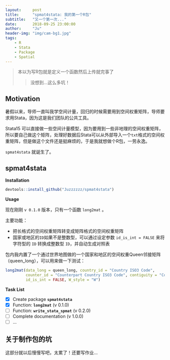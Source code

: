 ```yaml
---
layout:     post
title:      "spmat4stata: 我的第一个R包"
subtitle:   "又一个第一次..."
date:       2018-09-25 23:00:00
author:     "Ju"
header-img: "img/cam-bg1.jpg"
tags:
    - R
    - Stata
    - Package
    - Spatial
---
```


> 本以为写R包就是定义一个函数然后上传就完事了
>> 没想到...这么多坑！

## Motivation

暑假以来，导师一直叫我学空间计量，回归的时候需要用到空间权重矩阵，导师要求用Stata，因为这是我们团队的公共工具。

Stata15 可以直接做一些空间计量模型，因为要用到一些非地理的空间权重矩阵，所以要自己做这个矩阵，处理好数据后Stata可以从外部导入一个`txt`格式的空间权重矩阵，但是做这个文件还是挺麻烦的，于是我就想做个R包，一劳永逸。

`spmat4stata` 就诞生了。

## spmat4stata

**Installation**

```R
devtools::install_github("Juzzzzzz/spmat4stata")
```

**Usage**

现在刚刚 `v 0.1.0` 版本，只有一个函数 `long2mat` 。

主要功能：

- 把长格式的空间权重矩阵转变成矩阵格式的空间权重矩阵
- 国家或地区的`ID`如果不是整数型，可以通过设定参数 `id_is_int = FALSE` 来将字符型的 `ID` 转换成整数型 `ID`，并自动生成对照表

包内我内置了一个通过世界地图做的一个国家和地区的空间权重Queen邻接矩阵（queen_long），可以用来做一下测试：

```R
long2mat(data_long = queen_long, country_id = "Country ISO3 Code",  
         counter_id = "Counterpart Country ISO3 Code", contiguity = "Contiguity",  
         id_is_int = FALSE, W_style = "W")
```

**Task List**

- [x] Create package **`spmat4stata`**
- [x] Function: **`long2mat`** (v 0.1.0)
- [ ] Function: **`write_stata_spmat`** (v 0.2.0)
- [ ] Complete documentation (v 1.0.0)
- [ ] ...

## 关于制作包的坑

这部分就以后慢慢写吧，太累了！还要写作业...